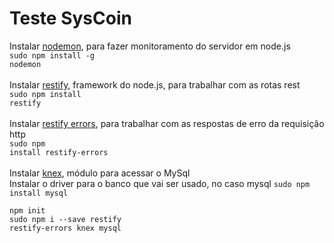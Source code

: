 # Teste SysCoin
Instalar [nodemon](https://github.com/remy/nodemon), para fazer monitoramento do servidor em node.js
<br><code>sudo npm install -g nodemon</code><br>
<br>Instalar [restify](https://github.com/restify/node-restify), framework do node.js, para trabalhar com as rotas rest
<br><code>sudo npm install restify</code><br>
<br>Instalar [restify errors](https://github.com/restify/node-restify), para trabalhar com as respostas de erro da requisição http
<br><code>sudo npm install restify-errors</code><br>
<br>Instalar [knex](https://github.com/knex/knex), módulo para acessar o MySql
<br>Instalar o driver para o banco que vai ser usado, no caso mysql <code>sudo npm install mysql</code><br>


<code>npm init</code>
<br><code>sudo npm i --save restify restify-errors knex mysql</code>